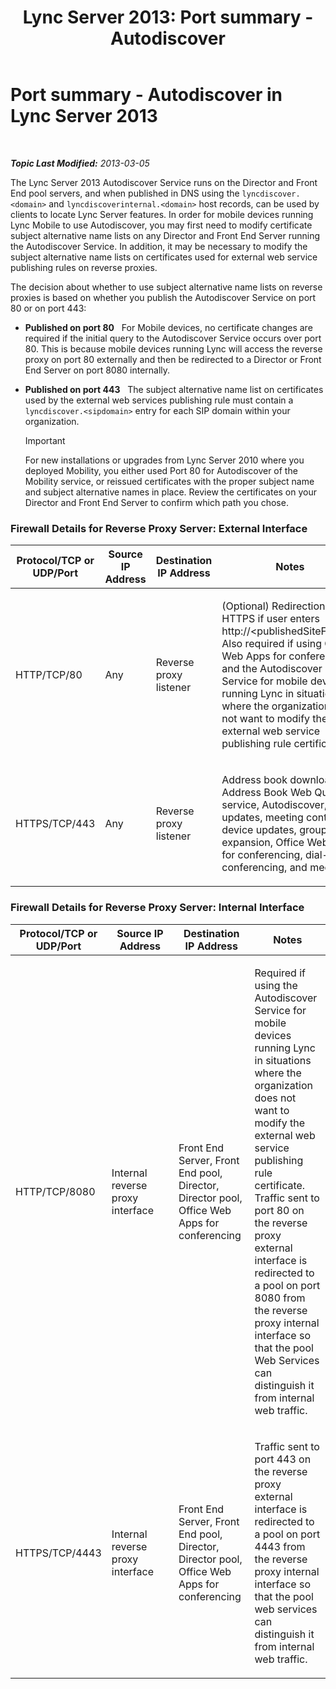 ﻿---
title: 'Lync Server 2013: Port summary - Autodiscover'
TOCTitle: Port summary - Autodiscover
ms:assetid: 8bd16363-5e18-4e4b-be99-b3e6457b4c99
ms:mtpsurl: https://technet.microsoft.com/en-us/library/JJ945642(v=OCS.15)
ms:contentKeyID: 51541497
ms.date: 07/23/2014
mtps_version: v=OCS.15
---

<div data-xmlns="http://www.w3.org/1999/xhtml">

<div class="topic" data-xmlns="http://www.w3.org/1999/xhtml" data-msxsl="urn:schemas-microsoft-com:xslt" data-cs="http://msdn.microsoft.com/en-us/">

<div data-asp="http://msdn2.microsoft.com/asp">

# Port summary - Autodiscover in Lync Server 2013

</div>

<div id="mainSection">

<div id="mainBody">

<span> </span>

_**Topic Last Modified:** 2013-03-05_

The Lync Server 2013 Autodiscover Service runs on the Director and Front End pool servers, and when published in DNS using the `lyncdiscover.<domain>` and `lyncdiscoverinternal.<domain>` host records, can be used by clients to locate Lync Server features. In order for mobile devices running Lync Mobile to use Autodiscover, you may first need to modify certificate subject alternative name lists on any Director and Front End Server running the Autodiscover Service. In addition, it may be necessary to modify the subject alternative name lists on certificates used for external web service publishing rules on reverse proxies.

The decision about whether to use subject alternative name lists on reverse proxies is based on whether you publish the Autodiscover Service on port 80 or on port 443:

  - **Published on port 80**   For Mobile devices, no certificate changes are required if the initial query to the Autodiscover Service occurs over port 80. This is because mobile devices running Lync will access the reverse proxy on port 80 externally and then be redirected to a Director or Front End Server on port 8080 internally.

  - **Published on port 443**   The subject alternative name list on certificates used by the external web services publishing rule must contain a `lyncdiscover.<sipdomain>` entry for each SIP domain within your organization.
    
    <div>
    

    > [!IMPORTANT]
    > For new installations or upgrades from Lync Server 2010 where you deployed Mobility, you either used Port 80 for Autodiscover of the Mobility service, or reissued certificates with the proper subject name and subject alternative names in place. Review the certificates on your Director and Front End Server to confirm which path you chose.

    
    </div>

### Firewall Details for Reverse Proxy Server: External Interface

<table>
<colgroup>
<col style="width: 25%" />
<col style="width: 25%" />
<col style="width: 25%" />
<col style="width: 25%" />
</colgroup>
<thead>
<tr class="header">
<th>Protocol/TCP or UDP/Port</th>
<th>Source IP Address</th>
<th>Destination IP Address</th>
<th>Notes</th>
</tr>
</thead>
<tbody>
<tr class="odd">
<td><p>HTTP/TCP/80</p></td>
<td><p>Any</p></td>
<td><p>Reverse proxy listener</p></td>
<td><p>(Optional) Redirection to HTTPS if user enters http://&lt;publishedSiteFQDN&gt;. Also required if using Office Web Apps for conferencing and the Autodiscover Service for mobile devices running Lync in situations where the organization does not want to modify the external web service publishing rule certificate.</p></td>
</tr>
<tr class="even">
<td><p>HTTPS/TCP/443</p></td>
<td><p>Any</p></td>
<td><p>Reverse proxy listener</p></td>
<td><p>Address book downloads, Address Book Web Query service, Autodiscover, client updates, meeting content, device updates, group expansion, Office Web Apps for conferencing, dial-in conferencing, and meetings.</p></td>
</tr>
</tbody>
</table>


### Firewall Details for Reverse Proxy Server: Internal Interface

<table>
<colgroup>
<col style="width: 25%" />
<col style="width: 25%" />
<col style="width: 25%" />
<col style="width: 25%" />
</colgroup>
<thead>
<tr class="header">
<th>Protocol/TCP or UDP/Port</th>
<th>Source IP Address</th>
<th>Destination IP Address</th>
<th>Notes</th>
</tr>
</thead>
<tbody>
<tr class="odd">
<td><p>HTTP/TCP/8080</p></td>
<td><p>Internal reverse proxy interface</p></td>
<td><p>Front End Server, Front End pool, Director, Director pool, Office Web Apps for conferencing</p></td>
<td><p>Required if using the Autodiscover Service for mobile devices running Lync in situations where the organization does not want to modify the external web service publishing rule certificate. Traffic sent to port 80 on the reverse proxy external interface is redirected to a pool on port 8080 from the reverse proxy internal interface so that the pool Web Services can distinguish it from internal web traffic.</p></td>
</tr>
<tr class="even">
<td><p>HTTPS/TCP/4443</p></td>
<td><p>Internal reverse proxy interface</p></td>
<td><p>Front End Server, Front End pool, Director, Director pool, Office Web Apps for conferencing</p></td>
<td><p>Traffic sent to port 443 on the reverse proxy external interface is redirected to a pool on port 4443 from the reverse proxy internal interface so that the pool web services can distinguish it from internal web traffic.</p></td>
</tr>
</tbody>
</table>


</div>

<span> </span>

</div>

</div>

</div>

